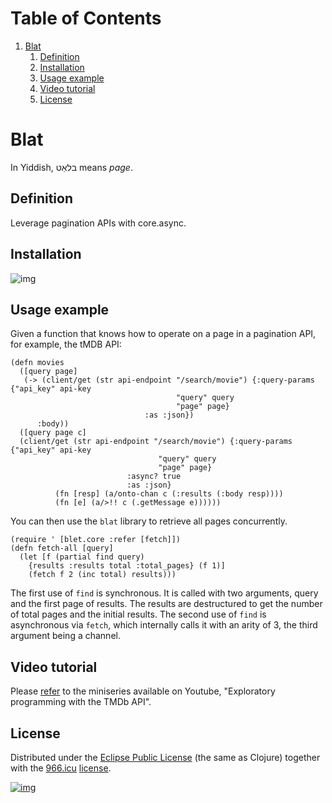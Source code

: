 
# Table of Contents

1.  [Blat](#org91dfcc7)
    1.  [Definition](#org99f8752)
    2.  [Installation](#orgc806d76)
    3.  [Usage example](#orgdc38d7a)
    4.  [Video tutorial](#orge63cf97)
    5.  [License](#org2b818fe)


<a id="org91dfcc7"></a>

# Blat

In Yiddish, בלאַט means *page*.


<a id="org99f8752"></a>

## Definition

Leverage pagination APIs with core.async.


<a id="orgc806d76"></a>

## Installation

![img](https://clojars.org/org.danielsz/blat/latest-version.svg)


<a id="orgdc38d7a"></a>

## Usage example

Given a function that knows how to operate on a page in a pagination API, for example, the tMDB API:

    (defn movies
      ([query page]
       (-> (client/get (str api-endpoint "/search/movie") {:query-params {"api_key" api-key
    								     "query" query
    								     "page" page}
    						      :as :json})
          :body))
      ([query page c]
      (client/get (str api-endpoint "/search/movie") {:query-params {"api_key" api-key
    								 "query" query
    								 "page" page}
    						  :async? true
    						  :as :json}
    	      (fn [resp] (a/onto-chan c (:results (:body resp))))
    	      (fn [e] (a/>!! c (.getMessage e))))))

You can then use the `blat` library to retrieve all pages concurrently. 

    (require ' [blet.core :refer [fetch]])
    (defn fetch-all [query]
      (let [f (partial find query)
    	{results :results total :total_pages} (f 1)]
        (fetch f 2 (inc total) results)))

The first use of `find` is synchronous. It is called with two arguments, query and the first page of results. The results are destructured to get the number of total pages and the initial results. The second use of `find` is asynchronous via `fetch`, which internally calls it with an arity of 3, the third argument being a channel.


<a id="orge63cf97"></a>

## Video tutorial

Please [refer](https://www.youtube.com/watch?v=1KRWfVhbBM8) to the miniseries available on Youtube, "Exploratory programming with the TMDb API". 


<a id="org2b818fe"></a>

## License

Distributed under the [Eclipse Public License](http://opensource.org/licenses/eclipse-1.0.php) (the same as Clojure) together with the [966.icu](https://996.icu/#/en_US) [license](https://github.com/996icu/996.ICU/blob/master/LICENSE).

[![img](https://img.shields.io/badge/link-996.icu-red.svg)](https://img.shields.io/badge/link-996.icu-red.svg)

